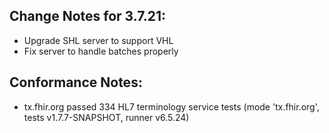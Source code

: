 ## Change Notes for 3.7.21:

* Upgrade SHL server to support VHL
* Fix server to handle batches properly

## Conformance Notes:

* tx.fhir.org passed 334 HL7 terminology service tests (mode 'tx.fhir.org', tests v1.7.7-SNAPSHOT, runner v6.5.24)
